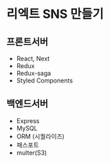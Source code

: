 # 리엑트 SNS 만들기

## 프론트서버
- React, Next
- Redux
- Redux-saga
- Styled Components

## 백엔드서버
- Express
- MySQL
- ORM (시퀄라이즈)
- 패스포트
- multer(S3)